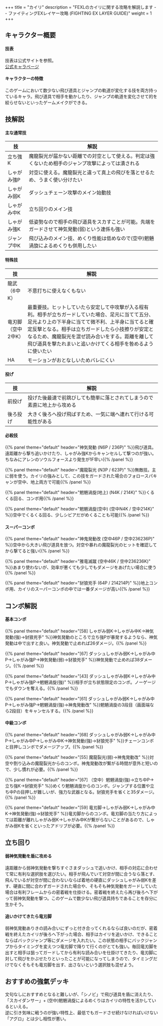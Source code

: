 +++
title = "カイリ"
description = "FEXLのカイリに関する攻略を解説します -- ファイティングEXレイヤー攻略 (FIGHTING EX LAYER GUIDE)"
weight = 1
+++

## キャラクター概要

#### 技表

技表は公式サイトを参照。  
[公式キャラページ](http://www.arika.co.jp/product/fexl_hp/jp/chara_jp/fexl_jp_chara01.html)

#### キャラクターの特徴

このゲームにおいて数少ない飛び道具とジャンプの軌道が変化する技を両方持っているキャラ。飛び道具で相手を動かしたり、ジャンプの軌道を変化させて的を絞らせないといったゲームメイクができる。

## 技解説

#### 主な通常技

|技|解説|
|---|----|
|立ち強K|魔龍裂光が届かない距離での対空として使える。判定は強くないため相手のジャンプ攻撃によっては潰される|
|しゃがみ強P|対空に使える。魔龍裂光と違って真上の飛びを落とせるため、うまく使い分けたい|
|しゃがみ弱K|ダッシュチェーン攻撃のメイン始動技|
|しゃがみ中K|立ち回りのメイン技|
|しゃがみ強K|低姿勢なので相手の飛び道具をスカすことが可能。先端をガードさせて神気発動(弱)という連係も強い|
|ジャンプ中K|飛び込みのメイン技、めくり性能は低めなので(空中)魍魎渦旋によるめくりも併用したい|

#### 特殊技

|技|解説|
|---|----|
|龍武（6中K）|不意打ちに使えなくもない|
|竜刃脚（空中2中K）|最重要技。ヒットしていたら安定して中攻撃が入る程有利。相手が立ちガードしていた場合、足元に当てて五分、足元より上の下半身に当てて微不利、上半身に当てると確定反撃となる。相手は立ちガードしたら小技擦りが安定となるため、魔龍裂光を混ぜ読み合いをする。距離を離して飛び道具を撃たれまいと追いかけてくる相手を咎めるように使いたい|
|HA|モーションがおとなしいためバレにくい|

#### 投げ

|技|解説|
|---|----|
|前投げ|投げた後最速で前跳びしても簡単に落とされてしまうので素直に地上から攻める|
|後ろ投げ|大きく後ろへ投げ飛ばすため、一気に端へ連れて行ける可能性がある|

#### 必殺技

{{% panel theme="default" header="神気発動 (N6P / 236P)" %}}飛び道具。遠距離から撃ち追いかけたり、しゃがみ強Kからキャンセルして撃つのが強い。ちなみにアレンのソウルフォースより発生が1F早い{{% /panel %}}

{{% panel theme="default" header="魔龍裂光 (N3P / 623P)" %}}無敵技。主に弱を使う。カイリの強みとして、この技をガードされた場合のフォロースパキャンが空中、地上両方で可能{{% /panel %}}

{{% panel theme="default" header="魍魎渦旋(地上) (N4K / 214K)" %}}くるくる回る、コンボ用{{% /panel %}}

{{% panel theme="default" header="魍魎渦旋(空中) (空中N4K / 空中214K)" %}}空中でくるくる回る、少しシビアだがめくることも可能{{% /panel %}}


#### スーパーコンボ

{{% panel theme="default" header="神鬼発動改 (空中46P / 空中236236P)" %}}空中から大きい飛び道具を放つ。対空や暴れの魔龍裂光のヒットを確認してから撃てると強い{{% /panel %}}

{{% panel theme="default" header="雅竜滅蹴 (空中46K / 空中236236K)" %}}あまり使わないが、効率が悪くても少しでもダメージをあげたい場合に使う{{% /panel %}}

{{% panel theme="default" header="豺狼兇手 (64P / 214214P)" %}}地上コンボ用、カイリのスーパーコンボの中では一番ダメージが高い{{% /panel %}}


## コンボ解説

#### 基本コンボ

{{% panel theme="default" header="[58] しゃがみ弱K→しゃがみ中K→神気発動(強)→豺狼兇手" %}}神気発動のところで立ち強Pが暴発するようなら、神気発動は中で出すと良い。神気発動で止めれば26ダメージ。{{% /panel %}}

{{% panel theme="default" header="[67] ダッシュしゃがみ弱K→しゃがみ中P→しゃがみ強P→神気発動(弱)→豺狼兇手" %}}神気発動で止めれば38ダメージ。{{% /panel %}}

{{% panel theme="default" header="[43] ダッシュしゃがみ弱K→しゃがみ中P→しゃがみ強P→魍魎渦旋(強)" %}}相手が立ち状態限定のコンボ。ノーゲージでもダウンを奪える。{{% /panel %}}


{{% panel theme="default" header="[61] ダッシュしゃがみ弱K→しゃがみ中P→しゃがみ強P→魍魎渦旋(強)→神鬼発動改" %}}魍魎渦旋の3段目（画面端なら2段目）をキャンセルする。{{% /panel %}}

#### 中級コンボ

{{% panel theme="default" header="[68] ダッシュしゃがみ弱K→しゃがみ中P→しゃがみ中P→しゃがみ中K→神気発動(強)→豺狼兇手" %}}チェーンコンボと目押しコンボでダメージアップ。{{% /panel %}}

{{% panel theme="default" header="[55] 魔龍裂光(弱)→神鬼発動改" %}}対空や割り込みの魔龍裂光からのコンボ。神鬼発動改が繋がる時間が意外と短いので、少し慣れが必要。{{% /panel %}}

{{% panel theme="default" header="[67] （空中）魍魎渦旋(強)→立ち中P→立ち強K→豺狼兇手" %}}めくり魍魎渦旋からのコンボ。ジャンプする位置や立ち中Pの目押しが難しいが、強力な武器となる。豺狼兇手を省くと35ダメージ。{{% /panel %}}


{{% panel theme="default" header="[59] 竜刃脚→しゃがみ弱K→しゃがみ中K→神気発動(強)→豺狼兇手" %}}竜刃脚からのコンボ。竜刃脚の当たり方によっては距離が離れしゃがみ弱K→しゃがみ中Kが繋がらないことがあるので、しゃがみ弱Kを省くといったアドリブが必要。{{% /panel %}}

## 立ち回り

#### 弱神気発動を盾に攻める

遠距離から弱神気発動を撃ちすぐさまダッシュで追いかけ、相手の対応に合わせて常に有利な選択肢を選びたい。相手が飛んでいて対空が間に合うなら落とす、飛んでいるが対空が間に合わないならば着地の硬直にダッシュしゃがみ弱Kを差す、硬直に間に合わずガードされた場合や、そもそも神気発動をガードしていた場合は有利フレームからの密着戦を仕掛ける。密着戦を終えたら再び後ろへ下がって弱神気発動を撃つ。このゲームで数少ない飛び道具持ちであることを存分に生かそう。

#### 追いかけてきたら竜刃脚

弱神気発動ありきの読み合いにずっと付き合ってくれるならば良いのだが、密着戦を終えたカイリが後ろへ下がった場合、相手はカイリを追いかけ、できることならばバックジャンプ等にダメージを入れたい。この状態の相手にバックジャンプからタイミングを変えつつ竜刃脚で降りて行くのがとても強い。毎回竜刃脚を出すと相手は狙ってガードしてから有利な読み合いを仕掛けてきたり、竜刃脚に対して飛びをかぶせたりといったことが可能になってしまうので、タイミングだけでなくそもそも竜刃脚を出す、出さないという選択肢も混ぜよう。

## おすすめの強氣デッキ

文句なしにおすすめとなると難しいが、「シノビ」で飛び道具を盾に消えたり、「スカイダンサー」+ (空中)魍魎渦旋によるめくりはカイリの特性を活かしているといえる。  
逆に引き気味に戦うのが強い特性上、最低でもガードさせ続けなければいけない「アグロ」とは少し相性が悪い。

